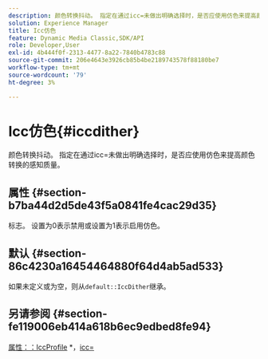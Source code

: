 ```yaml
---
description: 颜色转换抖动。 指定在通过icc=未做出明确选择时，是否应使用仿色来提高颜色转换的感知质量。
solution: Experience Manager
title: Icc仿色
feature: Dynamic Media Classic,SDK/API
role: Developer,User
exl-id: 4b444f0f-2313-4477-8a22-7840b4783c88
source-git-commit: 206e4643e3926cb85b4be2189743578f88180be7
workflow-type: tm+mt
source-wordcount: '79'
ht-degree: 3%

---
```


# Icc仿色{#iccdither}

颜色转换抖动。 指定在通过icc=未做出明确选择时，是否应使用仿色来提高颜色转换的感知质量。

## 属性 {#section-b7ba44d2d5de43f5a0841fe4cac29d35}

标志。 设置为0表示禁用或设置为1表示启用仿色。

## 默认 {#section-86c4230a16454464880f64d4ab5ad533}

如果未定义或为空，则从`default::IccDither`继承。

## 另请参阅 {#section-fe119006eb414a618b6ec9edbed8fe94}

[属性：：IccProfile](../../../../../is-api/image-catalog/image-serving-api-ref/c-image-catalog-reference/c-attributes-reference/r-iccprofilegray.md) &#42;，[icc=](../../../../../is-api/http-ref/image-serving-api-ref/c-http-protocol-reference/c-command-reference/r-icc.md#reference-182b5679e21e4df3b4d330535a5a7517)
